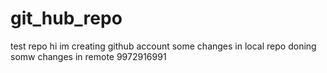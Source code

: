 # git_hub_repo
test repo
hi im creating github account
some changes in local repo
doning somw changes in remote
9972916991
